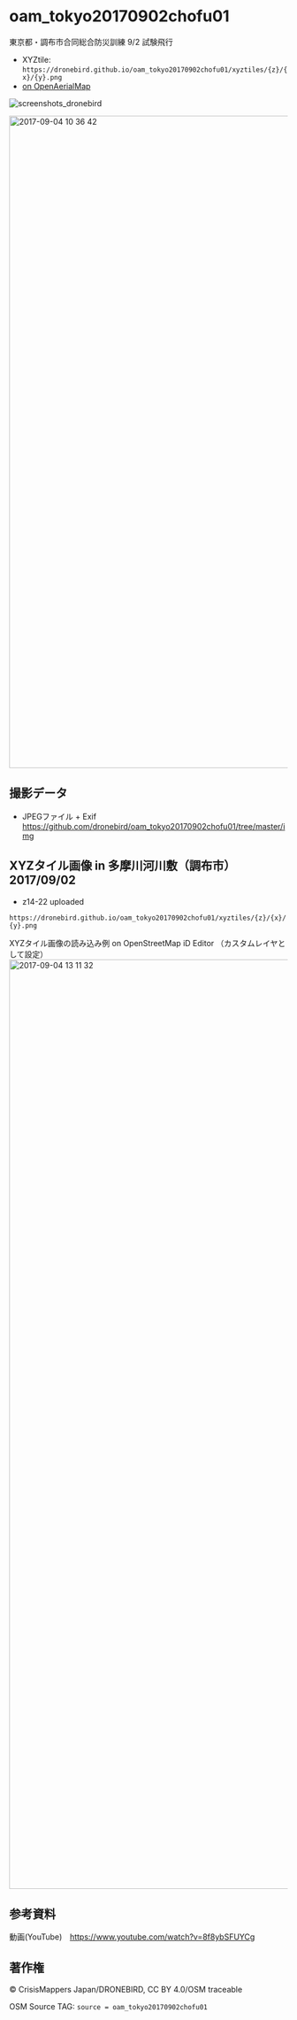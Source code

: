 # oam_tokyo20170902chofu01
東京都・調布市合同総合防災訓練 9/2 試験飛行

* XYZtile: `https://dronebird.github.io/oam_tokyo20170902chofu01/xyztiles/{z}/{x}/{y}.png`
* [on OpenAerialMap](https://map.openaerialmap.org/#/139.54010009765625,35.641673184600585,16/1330021122131/59b267fd46e19904aab0aaea?_k=kwphm6)


![screenshots_dronebird](https://user-images.githubusercontent.com/416977/29995238-e3f3e5e0-901f-11e7-83cc-40c5fb9b1075.jpg)


<img width="1179" alt="2017-09-04 10 36 42" src="https://user-images.githubusercontent.com/416977/30008697-027771a6-915d-11e7-80b8-94d2f52cb5af.png">

## 撮影データ

* JPEGファイル + Exif
https://github.com/dronebird/oam_tokyo20170902chofu01/tree/master/img


## XYZタイル画像 in 多摩川河川敷（調布市） 2017/09/02 
* z14-22 uploaded

`https://dronebird.github.io/oam_tokyo20170902chofu01/xyztiles/{z}/{x}/{y}.png`

XYZタイル画像の読み込み例 on OpenStreetMap iD Editor （カスタムレイヤとして設定）
<img width="1680" alt="2017-09-04 13 11 32" src="https://user-images.githubusercontent.com/416977/30011492-a33a4388-9172-11e7-8586-0f1da7c55d6d.png">


## 参考資料
動画(YouTube)　https://www.youtube.com/watch?v=8f8ybSFUYCg


## 著作権
© CrisisMappers Japan/DRONEBIRD, CC BY 4.0/OSM traceable

OSM Source TAG: `source = oam_tokyo20170902chofu01`

